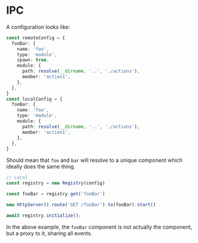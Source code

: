 # IPC

A configuration looks like:

```ts
const remoteConfig = {
  fooBar: {
    name: 'foo',
    type: 'module',
    spawn: true,
    module: {
      path: resolve(__dirname, '..', './actions'),
      member: 'action1',
    },
  },
}
const localConfig = {
  fooBar: {
    name: 'foo',
    type: 'module',
    module: {
      path: resolve(__dirname, '..', './actions'),
      member: 'action1',
    },
  },
}
```

Should mean that `foo` and `bar` will resolve to a unique component which ideally does the same thing.

```ts
// Local
const registry = new Registry(config)

const fooBar = registry.get('fooBar')

new HttpServer().route('GET /fooBar').to(fooBar).start()

await registry.initialize();
```

In the above example, the `fooBar` component is not actually the component, but a proxy to it, sharing all events.
